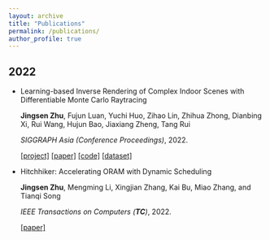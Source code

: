 ```yaml
---
layout: archive
title: "Publications"
permalink: /publications/
author_profile: true
---
```


## 2022

- Learning-based Inverse Rendering of Complex Indoor Scenes with Differentiable Monte Carlo Raytracing

  **Jingsen Zhu**, Fujun Luan, Yuchi Huo, Zihao Lin, Zhihua Zhong, Dianbing Xi, Rui Wang, Hujun Bao, Jiaxiang Zheng, Tang Rui

  *SIGGRAPH Asia (Conference Proceedings)*, 2022.
  
  [[project]](https://jingsenzhu.github.io/invrend/) [[paper]](#) [[code]](#) [[dataset]](#)

- Hitchhiker: Accelerating ORAM with Dynamic Scheduling

  **Jingsen Zhu**, Mengming Li, Xingjian Zhang, Kai Bu, Miao Zhang, and Tianqi Song

  *IEEE Transactions on Computers (**TC**)*, 2022.

  [[paper]](#)

